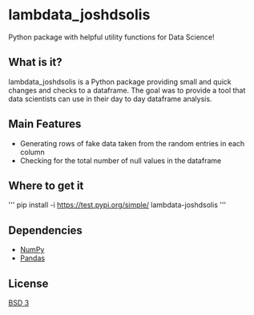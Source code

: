 # lambdata_joshdsolis
Python package with helpful utility functions for Data Science!

## What is it?
lambdata_joshdsolis is a Python package providing small and quick 
changes and checks to a dataframe. The goal was to provide a tool that 
data scientists can use in their day to day dataframe analysis.

## Main Features
* Generating rows of fake data taken from the random entries in each column
* Checking for the total number of null values in the dataframe

## Where to get it

'''
pip install -i https://test.pypi.org/simple/ lambdata-joshdsolis
'''

## Dependencies
* [NumPy](https://www.numpy.org/)
* [Pandas](https://pandas.pydata.org/)

## License
[BSD 3]()

